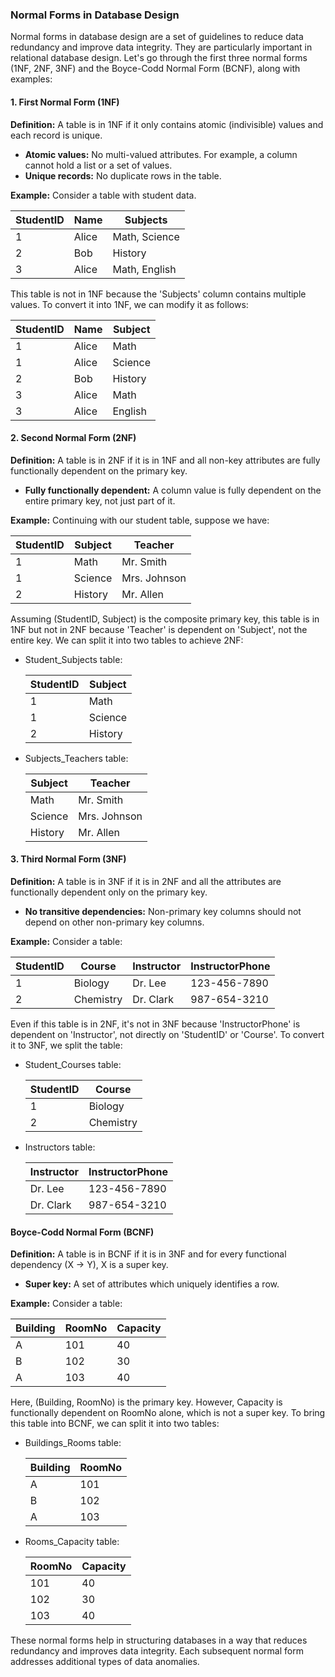 ### Normal Forms in Database Design

Normal forms in database design are a set of guidelines to reduce data redundancy and improve data integrity. They are particularly important in relational database design. Let's go through the first three normal forms (1NF, 2NF, 3NF) and the Boyce-Codd Normal Form (BCNF), along with examples:

#### 1. First Normal Form (1NF)
**Definition:** A table is in 1NF if it only contains atomic (indivisible) values and each record is unique.
- **Atomic values:** No multi-valued attributes. For example, a column cannot hold a list or a set of values.
- **Unique records:** No duplicate rows in the table.

**Example:**
Consider a table with student data.

| StudentID | Name  | Subjects        |
|-----------|-------|-----------------|
| 1         | Alice | Math, Science   |
| 2         | Bob   | History         |
| 3         | Alice | Math, English   |

This table is not in 1NF because the 'Subjects' column contains multiple values. To convert it into 1NF, we can modify it as follows:

| StudentID | Name  | Subject  |
|-----------|-------|----------|
| 1         | Alice | Math     |
| 1         | Alice | Science  |
| 2         | Bob   | History  |
| 3         | Alice | Math     |
| 3         | Alice | English  |

#### 2. Second Normal Form (2NF)
**Definition:** A table is in 2NF if it is in 1NF and all non-key attributes are fully functionally dependent on the primary key.
- **Fully functionally dependent:** A column value is fully dependent on the entire primary key, not just part of it.

**Example:**
Continuing with our student table, suppose we have:

| StudentID | Subject  | Teacher       |
|-----------|----------|---------------|
| 1         | Math     | Mr. Smith     |
| 1         | Science  | Mrs. Johnson  |
| 2         | History  | Mr. Allen     |

Assuming (StudentID, Subject) is the composite primary key, this table is in 1NF but not in 2NF because 'Teacher' is dependent on 'Subject', not the entire key. We can split it into two tables to achieve 2NF:

- Student_Subjects table:

  | StudentID | Subject  |
  |-----------|----------|
  | 1         | Math     |
  | 1         | Science  |
  | 2         | History  |

- Subjects_Teachers table:

  | Subject  | Teacher       |
  |----------|---------------|
  | Math     | Mr. Smith     |
  | Science  | Mrs. Johnson  |
  | History  | Mr. Allen     |

#### 3. Third Normal Form (3NF)
**Definition:** A table is in 3NF if it is in 2NF and all the attributes are functionally dependent only on the primary key.
- **No transitive dependencies:** Non-primary key columns should not depend on other non-primary key columns.

**Example:**
Consider a table:

| StudentID | Course     | Instructor  | InstructorPhone |
|-----------|------------|-------------|-----------------|
| 1         | Biology    | Dr. Lee     | 123-456-7890    |
| 2         | Chemistry  | Dr. Clark   | 987-654-3210    |

Even if this table is in 2NF, it's not in 3NF because 'InstructorPhone' is dependent on 'Instructor', not directly on 'StudentID' or 'Course'. To convert it to 3NF, we split the table:

- Student_Courses table:

  | StudentID | Course    |
  |-----------|-----------|
  | 1         | Biology   |
  | 2         | Chemistry |

- Instructors table:

  | Instructor | InstructorPhone |
  |------------|-----------------|
  | Dr. Lee    | 123-456-7890    |
  | Dr. Clark  | 987-654-3210    |

#### Boyce-Codd Normal Form (BCNF)
**Definition:** A table is in BCNF if it is in 3NF and for every functional dependency (X → Y), X is a super key.
- **Super key:** A set of attributes which uniquely identifies a row.

**Example:**
Consider a table:

| Building | RoomNo | Capacity |
|----------|--------|----------|
| A        | 101    | 40       |
| B        | 102    | 30       |
| A        | 103    | 40       |

Here, (Building, RoomNo) is the primary key. However, Capacity is functionally dependent on RoomNo alone, which is not a super key. To bring this table into BCNF, we can split it into two tables:

- Buildings_Rooms table:

  | Building | RoomNo |
  |----------|--------|
  | A        | 101    |
  | B        | 102    |
  | A        | 103    |

- Rooms_Capacity table:

  | RoomNo | Capacity |
  |--------|----------|
  | 101    | 40       |
  | 102    | 30       |
  | 103    | 40       |

These normal forms help in structuring databases in a way that reduces redundancy and improves data integrity. Each subsequent normal form addresses additional types of data anomalies.
